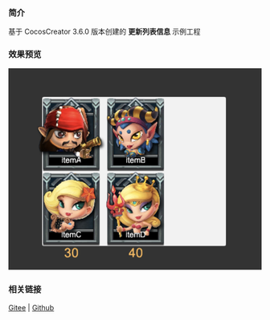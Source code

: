 ### 简介

基于 CocosCreator 3.6.0 版本创建的 **更新列表信息** 示例工程

### 效果预览
![image](../../../image/202203/2022030206.png)

### 相关链接
[Gitee](https://gitee.com/mirrors_cocos-creator/demo-ui/tree/v3.0/assets/scene) | [Github](https://github.com/cocos-creator/demo-ui/tree/v3.0/assets/scene)